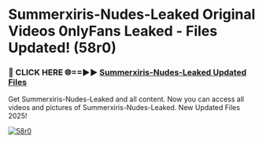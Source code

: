 # Summerxiris-Nudes-Leaked Original Videos 0nlyFans Leaked - Files Updated! (58r0)

<h3>🔴 CLICK HERE 🌐==►► <a href="https://tinyurl.com/4mcuefdz" rel="nofollow">Summerxiris-Nudes-Leaked Updated Files</a></h3>

Get Summerxiris-Nudes-Leaked and all content. Now you can access all videos and pictures of Summerxiris-Nudes-Leaked. New Updated Files 2025!

[![58r0](https://i.imgur.com/StAQSOY.gif)](https://tinyurl.com/4mcuefdz)
